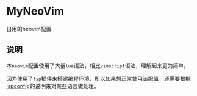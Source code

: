 # MyNeoVim

自用的neovim配置

## 说明

本`neovim`配置使用了大量`lua`语法，相比`vimscript`语法，理解起来更为简单。

因为使用了`lsp`插件来搭建编程环境，所以如果想正常使用该配置，还需要根据[lspconfig](https://github.com/neovim/nvim-lspconfig/blob/master/doc/server_configurations.md)的说明来对某些语言做处理。
